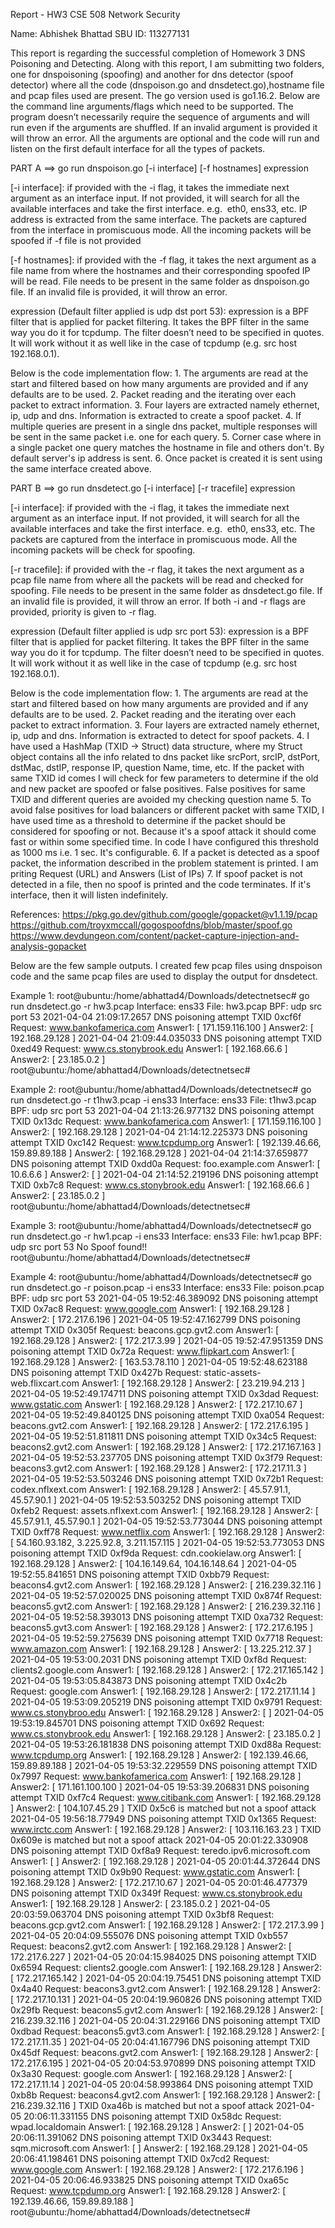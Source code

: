 Report - HW3
CSE 508 Network Security

Name: Abhishek Bhattad
SBU ID: 113277131

This report is regarding the successful completion of Homework 3 DNS Poisoning and Detecting. Along with this report, I am submitting two folders, one for dnspoisoning (spoofing) and another for dns detector (spoof detector) where all the code (dnspoison.go and dnsdetect.go),hostname file and pcap files used are present. The go version used is go1.16.2.
Below are the command line arguments/flags which need to be supported. The program doesn’t necessarily require the sequence of arguments and will run even if the arguments are shuffled. If an invalid argument is provided it will throw an error. All the arguments are optional and the code will run and listen on the first default interface for all the types of packets.


PART A ==> go run dnspoison.go [-i interface] [-f hostnames] expression

[-i interface]: if provided with the -i flag, it takes the immediate next argument as an interface input. If not provided, it will search for all the available interfaces and take the first interface. e.g.  eth0, ens33, etc. IP address is extracted from the same interface. The packets are captured from the interface in promiscuous mode. All the incoming packets will be spoofed if -f file is not provided

[-f hostnames]: if provided with the -f flag, it takes the next argument as a file name from where the hostnames and their corresponding spoofed IP will be read. File needs to be present in the same folder as dnspoison.go file. If an invalid file is provided, it will throw an error.

expression (Default filter applied is udp dst port 53): expression is a BPF filter that is applied for packet filtering. It takes the BPF filter in the same way you do it for tcpdump. The filter doesn’t need to be specified in quotes. It will work without it as well like in the case of tcpdump (e.g. src host 192.168.0.1).

Below is the code implementation flow:
	1. The arguments are read at the start and filtered based on how many arguments are provided and if any defaults are to be used.
	2. Packet reading and the iterating over each packet to extract information.
	3. Four layers are extracted namely ethernet, ip, udp and dns. Information is extracted to create a spoof packet.
	4. If multiple queries are present in a single dns packet, multiple responses will be sent in the same packet i.e. one for each query.
	5. Corner case where in a single packet one query matches the hostname in file and others don't. By default server's ip address is sent.
	6. Once packet is created it is sent using the same interface created above.
	
	

PART B ==> go run dnsdetect.go [-i interface] [-r tracefile] expression

[-i interface]: if provided with the -i flag, it takes the immediate next argument as an interface input. If not provided, it will search for all the available interfaces and take the first interface. e.g.  eth0, ens33, etc. The packets are captured from the interface in promiscuous mode. All the incoming packets will be check for spoofing.

[-r tracefile]: if provided with the -r flag, it takes the next argument as a pcap file name from where all the packets will be read and checked for spoofing. File needs to be present in the same folder as dnsdetect.go file. If an invalid file is provided, it will throw an error. If both -i and -r flags are provided, priority is given to -r flag.

expression (Default filter applied is udp src port 53): expression is a BPF filter that is applied for packet filtering. It takes the BPF filter in the same way you do it for tcpdump. The filter doesn’t need to be specified in quotes. It will work without it as well like in the case of tcpdump (e.g. src host 192.168.0.1).

Below is the code implementation flow:
	1. The arguments are read at the start and filtered based on how many arguments are provided and if any defaults are to be used.
	2. Packet reading and the iterating over each packet to extract information.
	3. Four layers are extracted namely ethernet, ip, udp and dns. Information is extracted to detect for spoof packets.
	4. I have used a HashMap (TXID -> Struct) data structure, where my Struct object contains all the info related to dns packet like srcPort, srcIP, dstPort, dstMac, dstIP, response IP, question Name, time, etc. If the packet with same TXID id comes I will check for few parameters to determine if the old and new packet are spoofed or false positives. False positives for same TXID and different queries are avoided my checking question name
	5. To avoid false positives for load balancers or different packet with same TXID, I have used time as a threshold to determine if the packet should be considered for spoofing or not. Because it's a spoof attack it should come fast or within some specified time. In code I have configured this threshold as 1000 ms i.e. 1 sec. It's configurable.
	6. If a packet is detected as a spoof packet, the information described in the problem statement is printed. I am priting Request (URL) and Answers (List of IPs)
	7. If spoof packet is not detected in a file, then no spoof is printed and the code terminates. If it's interface, then it will listen indefinitely. 

References:
https://pkg.go.dev/github.com/google/gopacket@v1.1.19/pcap
https://github.com/troyxmccall/gogospoofdns/blob/master/spoof.go
https://www.devdungeon.com/content/packet-capture-injection-and-analysis-gopacket


Below are the few sample outputs. I created few pcap files using dnspoison code and the same pcap files are used to display the output for dnsdetect.

Example 1:
root@ubuntu:/home/abhattad4/Downloads/detectnetsec# go run dnsdetect.go -r hw3.pcap
Interface: ens33
File: hw3.pcap
BPF: udp src port 53
2021-04-04 21:09:17.2657 DNS poisoning attempt
TXID 0xcf6f Request: www.bankofamerica.com
Answer1: [ 171.159.116.100 ]
Answer2: [ 192.168.29.128 ]
2021-04-04 21:09:44.035033 DNS poisoning attempt
TXID 0xed49 Request: www.cs.stonybrook.edu
Answer1: [ 192.168.66.6 ]
Answer2: [ 23.185.0.2 ]
root@ubuntu:/home/abhattad4/Downloads/detectnetsec# 

Example 2:
root@ubuntu:/home/abhattad4/Downloads/detectnetsec# go run dnsdetect.go -r t1hw3.pcap -i ens33
Interface: ens33
File: t1hw3.pcap
BPF: udp src port 53
2021-04-04 21:13:26.977132 DNS poisoning attempt
TXID 0x13dc Request: www.bankofamerica.com
Answer1: [ 171.159.116.100 ]
Answer2: [ 192.168.29.128 ]
2021-04-04 21:14:12.225373 DNS poisoning attempt
TXID 0xc142 Request: www.tcpdump.org
Answer1: [ 192.139.46.66, 159.89.89.188 ]
Answer2: [ 192.168.29.128 ]
2021-04-04 21:14:37.659877 DNS poisoning attempt
TXID 0xdd0a Request: foo.example.com
Answer1: [ 10.6.6.6 ]
Answer2: [  ]
2021-04-04 21:14:52.219196 DNS poisoning attempt
TXID 0xb7c8 Request: www.cs.stonybrook.edu
Answer1: [ 192.168.66.6 ]
Answer2: [ 23.185.0.2 ]
root@ubuntu:/home/abhattad4/Downloads/detectnetsec# 

Example 3:
root@ubuntu:/home/abhattad4/Downloads/detectnetsec# go run dnsdetect.go -r hw1.pcap -i ens33
Interface: ens33
File: hw1.pcap
BPF: udp src port 53
No Spoof found!!
root@ubuntu:/home/abhattad4/Downloads/detectnetsec# 

Example 4:
root@ubuntu:/home/abhattad4/Downloads/detectnetsec# go run dnsdetect.go -r poison.pcap -i ens33
Interface: ens33
File: poison.pcap
BPF: udp src port 53
2021-04-05 19:52:46.389092 DNS poisoning attempt
TXID 0x7ac8 Request: www.google.com
Answer1: [ 192.168.29.128 ]
Answer2: [ 172.217.6.196 ]
2021-04-05 19:52:47.162799 DNS poisoning attempt
TXID 0x305f Request: beacons.gcp.gvt2.com
Answer1: [ 192.168.29.128 ]
Answer2: [ 172.217.3.99 ]
2021-04-05 19:52:47.951359 DNS poisoning attempt
TXID 0x72a Request: www.flipkart.com
Answer1: [ 192.168.29.128 ]
Answer2: [ 163.53.78.110 ]
2021-04-05 19:52:48.623188 DNS poisoning attempt
TXID 0x427b Request: static-assets-web.flixcart.com
Answer1: [ 192.168.29.128 ]
Answer2: [ 23.219.94.213 ]
2021-04-05 19:52:49.174711 DNS poisoning attempt
TXID 0x3dad Request: www.gstatic.com
Answer1: [ 192.168.29.128 ]
Answer2: [ 172.217.10.67 ]
2021-04-05 19:52:49.840125 DNS poisoning attempt
TXID 0xa054 Request: beacons.gvt2.com
Answer1: [ 192.168.29.128 ]
Answer2: [ 172.217.6.195 ]
2021-04-05 19:52:51.811811 DNS poisoning attempt
TXID 0x34c5 Request: beacons2.gvt2.com
Answer1: [ 192.168.29.128 ]
Answer2: [ 172.217.167.163 ]
2021-04-05 19:52:53.237705 DNS poisoning attempt
TXID 0x3f79 Request: beacons3.gvt2.com
Answer1: [ 192.168.29.128 ]
Answer2: [ 172.217.11.3 ]
2021-04-05 19:52:53.503246 DNS poisoning attempt
TXID 0x72b1 Request: codex.nflxext.com
Answer1: [ 192.168.29.128 ]
Answer2: [ 45.57.91.1, 45.57.90.1 ]
2021-04-05 19:52:53.503252 DNS poisoning attempt
TXID 0xfeb2 Request: assets.nflxext.com
Answer1: [ 192.168.29.128 ]
Answer2: [ 45.57.91.1, 45.57.90.1 ]
2021-04-05 19:52:53.773044 DNS poisoning attempt
TXID 0xff78 Request: www.netflix.com
Answer1: [ 192.168.29.128 ]
Answer2: [ 54.160.93.182, 3.225.92.8, 3.211.157.115 ]
2021-04-05 19:52:53.773053 DNS poisoning attempt
TXID 0xf9da Request: cdn.cookielaw.org
Answer1: [ 192.168.29.128 ]
Answer2: [ 104.16.149.64, 104.16.148.64 ]
2021-04-05 19:52:55.841651 DNS poisoning attempt
TXID 0xbb79 Request: beacons4.gvt2.com
Answer1: [ 192.168.29.128 ]
Answer2: [ 216.239.32.116 ]
2021-04-05 19:52:57.020025 DNS poisoning attempt
TXID 0x874f Request: beacons5.gvt2.com
Answer1: [ 192.168.29.128 ]
Answer2: [ 216.239.32.116 ]
2021-04-05 19:52:58.393013 DNS poisoning attempt
TXID 0xa732 Request: beacons5.gvt3.com
Answer1: [ 192.168.29.128 ]
Answer2: [ 172.217.6.195 ]
2021-04-05 19:52:59.275639 DNS poisoning attempt
TXID 0x7718 Request: www.amazon.com
Answer1: [ 192.168.29.128 ]
Answer2: [ 13.225.212.37 ]
2021-04-05 19:53:00.2031 DNS poisoning attempt
TXID 0xf8d Request: clients2.google.com
Answer1: [ 192.168.29.128 ]
Answer2: [ 172.217.165.142 ]
2021-04-05 19:53:05.843873 DNS poisoning attempt
TXID 0x4c2b Request: google.com
Answer1: [ 192.168.29.128 ]
Answer2: [ 172.217.11.14 ]
2021-04-05 19:53:09.205219 DNS poisoning attempt
TXID 0x9791 Request: www.cs.stonybroo.edu
Answer1: [ 192.168.29.128 ]
Answer2: [  ]
2021-04-05 19:53:19.845701 DNS poisoning attempt
TXID 0x692 Request: www.cs.stonybrook.edu
Answer1: [ 192.168.29.128 ]
Answer2: [ 23.185.0.2 ]
2021-04-05 19:53:26.181838 DNS poisoning attempt
TXID 0xd88a Request: www.tcpdump.org
Answer1: [ 192.168.29.128 ]
Answer2: [ 192.139.46.66, 159.89.89.188 ]
2021-04-05 19:53:32.229559 DNS poisoning attempt
TXID 0x7997 Request: www.bankofamerica.com
Answer1: [ 192.168.29.128 ]
Answer2: [ 171.161.100.100 ]
2021-04-05 19:53:39.206831 DNS poisoning attempt
TXID 0xf7c4 Request: www.citibank.com
Answer1: [ 192.168.29.128 ]
Answer2: [ 104.107.45.29 ]
TXID 0x5c6 is matched but not a spoof attack
2021-04-05 19:56:18.77949 DNS poisoning attempt
TXID 0x1365 Request: www.irctc.com
Answer1: [ 192.168.29.128 ]
Answer2: [ 103.116.163.23 ]
TXID 0x609e is matched but not a spoof attack
2021-04-05 20:01:22.330908 DNS poisoning attempt
TXID 0xf8a9 Request: teredo.ipv6.microsoft.com
Answer1: [  ]
Answer2: [ 192.168.29.128 ]
2021-04-05 20:01:44.372644 DNS poisoning attempt
TXID 0x9b90 Request: www.gstatic.com
Answer1: [ 192.168.29.128 ]
Answer2: [ 172.217.10.67 ]
2021-04-05 20:01:46.477379 DNS poisoning attempt
TXID 0x349f Request: www.cs.stonybrook.edu
Answer1: [ 192.168.29.128 ]
Answer2: [ 23.185.0.2 ]
2021-04-05 20:03:59.063704 DNS poisoning attempt
TXID 0x3bf8 Request: beacons.gcp.gvt2.com
Answer1: [ 192.168.29.128 ]
Answer2: [ 172.217.3.99 ]
2021-04-05 20:04:09.555076 DNS poisoning attempt
TXID 0xb557 Request: beacons2.gvt2.com
Answer1: [ 192.168.29.128 ]
Answer2: [ 172.217.6.227 ]
2021-04-05 20:04:15.984025 DNS poisoning attempt
TXID 0x6594 Request: clients2.google.com
Answer1: [ 192.168.29.128 ]
Answer2: [ 172.217.165.142 ]
2021-04-05 20:04:19.75451 DNS poisoning attempt
TXID 0x4a40 Request: beacons3.gvt2.com
Answer1: [ 192.168.29.128 ]
Answer2: [ 172.217.10.131 ]
2021-04-05 20:04:19.960826 DNS poisoning attempt
TXID 0x29fb Request: beacons5.gvt2.com
Answer1: [ 192.168.29.128 ]
Answer2: [ 216.239.32.116 ]
2021-04-05 20:04:31.229166 DNS poisoning attempt
TXID 0xdbad Request: beacons5.gvt3.com
Answer1: [ 192.168.29.128 ]
Answer2: [ 172.217.11.35 ]
2021-04-05 20:04:41.167796 DNS poisoning attempt
TXID 0x45df Request: beacons.gvt2.com
Answer1: [ 192.168.29.128 ]
Answer2: [ 172.217.6.195 ]
2021-04-05 20:04:53.970899 DNS poisoning attempt
TXID 0x3a30 Request: google.com
Answer1: [ 192.168.29.128 ]
Answer2: [ 172.217.11.14 ]
2021-04-05 20:04:58.993864 DNS poisoning attempt
TXID 0xb8b Request: beacons4.gvt2.com
Answer1: [ 192.168.29.128 ]
Answer2: [ 216.239.32.116 ]
TXID 0xa46b is matched but not a spoof attack
2021-04-05 20:06:11.331155 DNS poisoning attempt
TXID 0x58dc Request: wpad.localdomain
Answer1: [ 192.168.29.128 ]
Answer2: [  ]
2021-04-05 20:06:11.391062 DNS poisoning attempt
TXID 0x3443 Request: sqm.microsoft.com
Answer1: [  ]
Answer2: [ 192.168.29.128 ]
2021-04-05 20:06:41.198461 DNS poisoning attempt
TXID 0x7cd2 Request: www.google.com
Answer1: [ 192.168.29.128 ]
Answer2: [ 172.217.6.196 ]
2021-04-05 20:06:46.933825 DNS poisoning attempt
TXID 0xa65c Request: www.tcpdump.org
Answer1: [ 192.168.29.128 ]
Answer2: [ 192.139.46.66, 159.89.89.188 ]
root@ubuntu:/home/abhattad4/Downloads/detectnetsec# 
